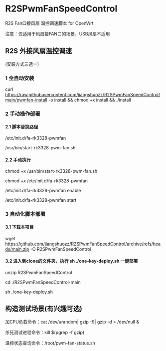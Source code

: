 # R2SPwmFanSpeedControl
R2S Fan口接风扇 温控调速脚本 for OpenWrt

注意：仅适用于风扇接FAN口的场景，USB风扇不适用

## R2S 外接风扇温控调速

(安装方式三选一)

### 1 全自动安装

curl https://raw.githubusercontent.com/jiangshuozz/R2SPwmFanSpeedControl/main/pwmfan-install -o install && chmod +x install && ./install

### 2 手动操作部署

#### 2.1 脚本替换路径

/etc/init.d/fa-rk3328-pwmfan

/usr/bin/start-rk3328-pwm-fan.sh

#### 2.2 手动执行

chmod +x /usr/bin/start-rk3328-pwm-fan.sh

chmod +x /etc/init.d/fa-rk3328-pwmfan

/etc/init.d/fa-rk3328-pwmfan enable

/etc/init.d/fa-rk3328-pwmfan start

### 3 自动化脚本部署

#### 3.1 下载本项目

wget https://github.com/jiangshuozz/R2SPwmFanSpeedControl/archive/refs/heads/main.zip -O R2SPwmFanSpeedControl

#### 3.2 进入到clone的文件夹，执行 sh ./one-key-deploy.sh 一键部署

unzip R2SPwmFanSpeedControl

cd ./R2SPwmFanSpeedControl-main

sh ./one-key-deploy.sh

## 构造测试场景(有兴趣可选)

加CPU负载命令：cat /dev/urandom| gzip -9| gzip -d > /dev/null &

杀死测试进程命令：kill $(pgrep -f gzip)

温控状态查询命令：/root/pwm-fan-status.sh
